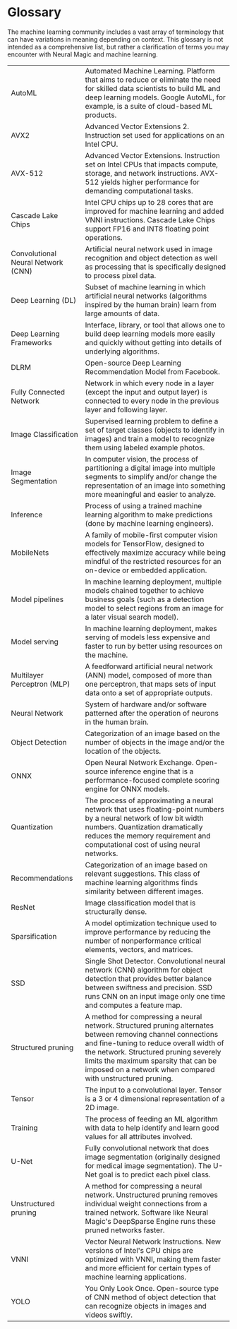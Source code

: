 <!--
Copyright (c) 2021 - present / Neuralmagic, Inc. All Rights Reserved.

Licensed under the Apache License, Version 2.0 (the "License");
you may not use this file except in compliance with the License.
You may obtain a copy of the License athttp://www.apache.org/licenses/LICENSE-2.0

Unless required by applicable law or agreed to in writing,
software distributed under the License is distributed on an "AS IS" BASIS,
WITHOUT WARRANTIES OR CONDITIONS OF ANY KIND, either express or implied.
See the License for the specific language governing permissions and
limitations under the License.
-->

<!--
Copyright (c) 2021 - present / Neuralmagic, Inc. All Rights Reserved.

Licensed under the Apache License, Version 2.0 (the "License");
you may not use this file except in compliance with the License.
You may obtain a copy of the License at

   http://www.apache.org/licenses/LICENSE-2.0

Unless required by applicable law or agreed to in writing,
software distributed under the License is distributed on an "AS IS" BASIS,
WITHOUT WARRANTIES OR CONDITIONS OF ANY KIND, either express or implied.
See the License for the specific language governing permissions and
limitations under the License.
-->

# Glossary

The machine learning community includes a vast array of terminology that can have variations in meaning depending on context. This glossary is not intended as a comprehensive list, but rather a clarification of terms you may encounter with Neural Magic and machine learning.

<table>
<tr>
   <td>AutoML</td>
   <td>Automated Machine Learning. Platform that aims to reduce or eliminate the need for skilled data scientists to build ML and deep learning models. Google AutoML, for example, is a suite of cloud-based ML products.</td>
  </tr>
  <tr>
   <td>AVX2</td>
   <td>Advanced Vector Extensions 2. Instruction set used for applications on an Intel CPU.</td>
  </tr>
  <tr>
   <td>AVX-512</td>
   <td>Advanced Vector Extensions. Instruction set on Intel CPUs that impacts compute, storage, and network instructions. AVX-512 yields higher performance for demanding computational tasks.</td>
  </tr>
  <tr>
   <td>Cascade Lake Chips</td>
   <td>Intel CPU chips up to 28 cores that are improved for machine learning and added VNNI instructions. Cascade Lake Chips support FP16 and INT8 floating point operations.</td>
  </tr>
  <tr>
   <td>Convolutional Neural Network (CNN)</td>
   <td>Artificial neural network used in image recognition and object detection as well as processing that is specifically designed to process pixel data.</td>
  </tr>
  <tr>
   <td>Deep Learning (DL)</td>
   <td>Subset of machine learning in which artificial neural networks (algorithms inspired by the human brain) learn from large amounts of data.</td>
  </tr>
  <tr>
   <td>Deep Learning Frameworks</td>
   <td>Interface, library, or tool that allows one to build deep learning models more easily and quickly without getting into details of underlying algorithms.</td>
  </tr>
  <tr>
   <td>DLRM</td>
   <td>Open-source Deep Learning Recommendation Model from Facebook.</td>
  </tr>
  <tr>
   <td>Fully Connected Network</td>
   <td>Network in which every node in a layer (except the input and output layer) is connected to every node in the previous layer and following layer.</td>
  </tr>
  <tr>
   <td>Image Classification</td>
   <td>Supervised learning problem to define a set of target classes (objects to identify in images) and train a model to recognize them using labeled example photos.</td>
  </tr>
  <tr>
   <td>Image Segmentation</td>
   <td>In computer vision, the process of partitioning a digital image into multiple segments to simplify and/or change the representation of an image into something more meaningful and easier to analyze.</td>
  </tr>
  <tr>
   <td>Inference</td>
   <td>Process of using a trained machine learning algorithm to make predictions (done by machine learning engineers).</td>
  </tr>
  <tr>
   <td>MobileNets</td>
   <td>A family of mobile-first computer vision models for TensorFlow, designed to effectively maximize accuracy while being mindful of the restricted resources for an on-device or embedded application.</td>
  </tr>
  <tr>
   <td>Model pipelines</td>
   <td>In machine learning deployment, multiple models chained together to achieve business goals (such as a detection model to select regions from an image for a later visual search model).</td>
  </tr>
  <tr>
   <td>Model serving</td>
   <td>In machine learning deployment, makes serving of models less expensive and faster to run by better using resources on the machine.</td>
  </tr>
  <tr>
   <td>Multilayer Perceptron (MLP)</td>
   <td>A feedforward artificial neural network (ANN) model, composed of more than one perceptron, that maps sets of input data onto a set of appropriate outputs.</td>
  </tr>
  <tr>
   <td>Neural Network</td>
   <td>System of hardware and/or software patterned after the operation of neurons in the human brain.</td>
  </tr>
  <tr>
   <td>Object Detection</td>
   <td>Categorization of an image based on the number of objects in the image and/or the location of the objects.</td>
  </tr>
  <tr>
   <td>ONNX</td>
   <td>Open Neural Network Exchange. Open-source inference engine that is a performance-focused complete scoring engine for ONNX models.</td>
  </tr>
  <tr>
   <td>Quantization</td>
   <td>The process of approximating a neural network that uses floating-point numbers by a neural network of low bit width numbers. Quantization dramatically reduces the memory requirement and computational cost of using neural networks.</td>
  </tr>
  <tr>
   <td>Recommendations</td>
   <td>Categorization of an image based on relevant suggestions. This class of machine learning algorithms finds similarity between different images.</td>
  </tr>
  <tr>
   <td>ResNet</td>
   <td>Image classification model that is structurally dense.</td>
  </tr>
  <tr>
   <td>Sparsification</td>
   <td>A model optimization technique used to improve performance by reducing the number of nonperformance critical elements, vectors, and matrices.</td>
  </tr>
  <tr>
   <td>SSD</td>
   <td>Single Shot Detector. Convolutional neural network (CNN) algorithm for object detection that provides better balance between swiftness and precision. SSD runs CNN on an input image only one time and computes a feature map.</td>
  </tr>
  <tr>
   <td>Structured pruning</td>
   <td>A method for compressing a neural network. Structured pruning alternates between removing channel connections and fine-tuning to reduce overall width of the network. Structured pruning severely limits the maximum sparsity that can be imposed on a network when compared with unstructured pruning.</td>
  </tr>
  <tr>
   <td>Tensor</td>
   <td>The input to a convolutional layer. Tensor is a 3 or 4 dimensional representation of a 2D image.</td>
  </tr>
  <tr>
   <td>Training</td>
   <td>The process of feeding an ML algorithm with data to help identify and learn good values for all attributes involved.</td>
  </tr>
  <tr>
   <td>U-Net</td>
   <td>Fully convolutional network that does image segmentation (originally designed for medical image segmentation). The U-Net goal is to predict each pixel class.</td>
  </tr>
  <tr>
   <td>Unstructured pruning</td>
   <td>A method for compressing a neural network. Unstructured pruning removes individual weight connections from a trained network. Software like Neural Magic's DeepSparse Engine runs these pruned networks faster.</td>
  </tr>
  <tr>
   <td>VNNI</td>
   <td>Vector Neural Network Instructions. New versions of Intel's CPU chips are optimized with VNNI, making them faster and more efficient for certain types of machine learning applications.</td>
  </tr>
  <tr>
   <td>YOLO</td>
   <td>You Only Look Once. Open-source type of CNN method of object detection that can recognize objects in images and videos swiftly.</td>
  </tr>
  </table>
